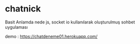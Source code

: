 # chatnick

Basit Anlamda nede js, socket io kullanılarak oluşturulmuş sohbet uygulaması


demo : https://chatdeneme01.herokuapp.com/
